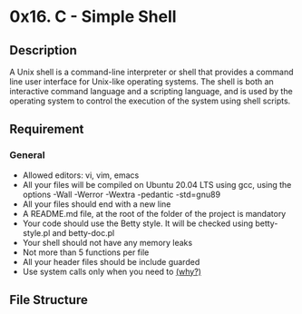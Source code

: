 # 0x16. C - Simple Shell
## Description
A Unix shell is a command-line interpreter or shell that provides a command line user interface for Unix-like operating systems. The shell is both an interactive command language and a scripting language, and is used by the operating system to control the execution of the system using shell scripts.
## Requirement
### General
- Allowed editors: vi, vim, emacs
- All your files will be compiled on Ubuntu 20.04 LTS using gcc, using the options -Wall -Werror -Wextra -pedantic -std=gnu89
- All your files should end with a new line
- A README.md file, at the root of the folder of the project is mandatory
- Your code should use the Betty style. It will be checked using betty-style.pl and betty-doc.pl
- Your shell should not have any memory leaks
- Not more than 5 functions per file
- All your header files should be include guarded
- Use system calls only when you need to [(why?)](https://alx-intranet.hbtn.io/rltoken/EU7B1PTSy14INnZEShpobQ)
## File Structure
